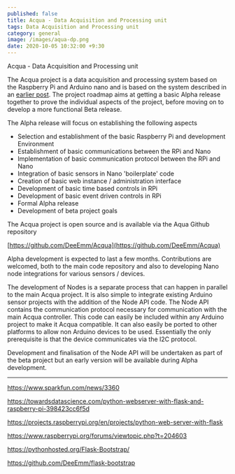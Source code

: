 ```yaml
---
published: false
title: Acqua - Data Acquisition and Processing unit
tags: Data Acquisition and Processing unit 
category: general
image: /images/aqua-dp.png
date: 2020-10-05 10:32:00 +9:30
---
```


Acqua - Data Acquisition and Processing unit

The Acqua project is a data acquisition and processing system based on the Raspberry Pi and Arduino nano and is based on the system described in an [earlier post](https://deeemm.com/general/2020/09/30/Raspberry-Pi-Nano-datalogger.html). The project roadmap aims at getting a basic Alpha release together to prove the individual aspects of the project, before moving on to develop a more functional Beta release.

The Alpha release will focus on establishing the following aspects

- Selection and establishment of the basic Raspberry Pi and development Environment
- Establishment of basic communications between the RPi and Nano
- Implementation of basic communication protocol between the RPi and Nano
- Integration of basic sensors in Nano 'boilerplate' code
- Creation of basic web instance / administration interface
- Development of basic time based controls in RPi
- Development of basic event driven controls in RPi
- Formal Alpha release
- Development of beta project goals

The Acqua project is open source and is available via the Aqua Github repository 

[https://github.com/DeeEmm/Acqua](https://github.com/DeeEmm/Acqua)

Alpha development is expected to last a few months. Contributions are welcomed, both to the main code repository and also to developing Nano node integrations for various sensors / devices. 

The development of Nodes is a separate process that can happen in parallel to the main Acqua project. It is also simple to integrate existing Arduino sensor projects with the addition of the Node API code. The Node API contains the communication protocol necessary for communication with the main Acqua controller. This code can easily be included within any Arduino project to make it Acqua compatible. It can also easily be ported to other platforms to allow non Arduino devices to be used. Essentially the only prerequisite is that the device communicates via the I2C protocol.

Development and finalisation of the Node API will be undertaken as part of the beta project but an early version will be available during Alpha development. 


---

https://www.sparkfun.com/news/3360

https://towardsdatascience.com/python-webserver-with-flask-and-raspberry-pi-398423cc6f5d

https://projects.raspberrypi.org/en/projects/python-web-server-with-flask

https://www.raspberrypi.org/forums/viewtopic.php?t=204603

https://pythonhosted.org/Flask-Bootstrap/

https://github.com/DeeEmm/flask-bootstrap
